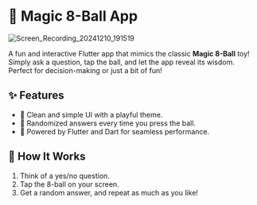 # 🎱 Magic 8-Ball App

![Screen_Recording_20241210_191519](https://github.com/user-attachments/assets/05c74e7a-b36d-48c1-afd8-44b058a14446)

A fun and interactive Flutter app that mimics the classic **Magic 8-Ball** toy! Simply ask a question, tap the ball, and let the app reveal its wisdom. Perfect for decision-making or just a bit of fun!

## ✨ Features
- 🌟 Clean and simple UI with a playful theme.
- 🎲 Randomized answers every time you press the ball.
- 📱 Powered by Flutter and Dart for seamless performance.

## 🚀 How It Works
1. Think of a yes/no question.
2. Tap the 8-ball on your screen.
3. Get a random answer, and repeat as much as you like!
